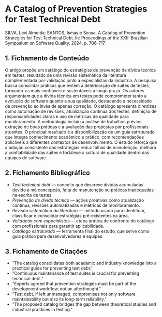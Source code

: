 # A Catalog of Prevention Strategies for Test Technical Debt

SILVA, Levi Almeida; SANTOS, Ismayle Sousa. A Catalog of Prevention Strategies for Test Technical Debt. In: Proceedings of the XXIII Brazilian Symposium on Software Quality. 2024. p. 706-717.

## 1. Fichamento de Conteúdo

O artigo propõe um catálogo de estratégias de prevenção de dívida técnica em testes, resultado de uma revisão sistemática da literatura complementada por validação junto a especialistas da indústria. A pesquisa busca consolidar práticas que evitem a deterioração de suítes de testes, tornando-as mais confiáveis e sustentáveis a longo prazo. Os autores argumentam que a dívida técnica em testes pode comprometer tanto a evolução do software quanto a sua qualidade, destacando a necessidade de prevenção ao invés de apenas correção. O catálogo apresenta diretrizes como automação de revisões, atualização contínua dos testes, definição de responsabilidades claras e uso de métricas de qualidade para monitoramento. A metodologia incluiu a análise de trabalhos prévios, extração de boas práticas e a avaliação das propostas por profissionais atuantes. O principal resultado é a disponibilização de um guia estruturado que integra conhecimento acadêmico e prático, com recomendações aplicáveis a diferentes contextos de desenvolvimento. O estudo reforça que a adoção consistente das estratégias reduz falhas de manutenção, melhora a confiabilidade das suítes e fortalece a cultura de qualidade dentro das equipes de software.

## 2. Fichamento Bibliográfico

* *Test technical debt* — conceito que descreve dívidas acumuladas devido à má concepção, falta de manutenção ou práticas inadequadas na escrita de testes.
* *Prevenção de dívida técnica* — ações proativas como atualização contínua, revisões automatizadas e métricas de monitoramento.
* *Revisão sistemática da literatura* — método usado para identificar, classificar e consolidar estratégias pré-existentes na área.
* *Validação com especialistas* — etapa prática de confronto do catálogo com profissionais para garantir aplicabilidade.
* *Catálogo estruturado* — ferramenta final do estudo, que serve como guia prático para desenvolvedores e equipes.

## 3. Fichamento de Citações

* "The catalog consolidates both academic and industry knowledge into a practical guide for preventing test debt."
* "Continuous maintenance of test suites is crucial for preventing technical debt."
* "Experts agreed that prevention strategies must be part of the development workflow, not an afterthought."
* "Test debt, if left unmanaged, compromises not only software maintainability but also its long-term reliability."
* "The proposed catalog bridges the gap between theoretical studies and industrial practices in testing."
